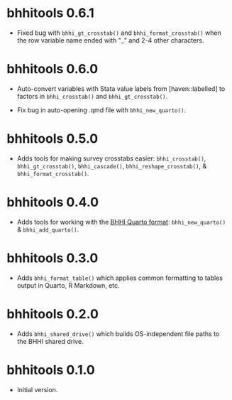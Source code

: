 # bhhitools 0.6.1

* Fixed bug with `bhhi_gt_crosstab()` and `bhhi_format_crosstab()` when the row variable name ended with "_" and 2-4 other characters.

# bhhitools 0.6.0

* Auto-convert variables with Stata value labels from  [haven::labelled] to factors in `bhhi_crosstab()` and `bhhi_gt_crosstab()`.

* Fix bug in auto-opening .qmd file with `bhhi_new_quarto()`.

# bhhitools 0.5.0

* Adds tools for making survey crosstabs easier: `bhhi_crosstab()`, `bhhi_gt_crosstab()`, `bhhi_cascade()`, `bhhi_reshape_crosstab()`, & `bhhi_format_crosstab()`.

# bhhitools 0.4.0

* Adds tools for working with the [BHHI Quarto format](https://github.com/ucsf-bhhi/bhhi-quarto): `bhhi_new_quarto()` & `bhhi_add_quarto()`. 

# bhhitools 0.3.0

* Adds `bhhi_format_table()` which applies common formatting to tables output in Quarto, R Markdown, etc. 

# bhhitools 0.2.0

* Adds `bhhi_shared_drive()` which builds OS-independent file paths to the BHHI shared drive.

# bhhitools 0.1.0

* Initial version.
